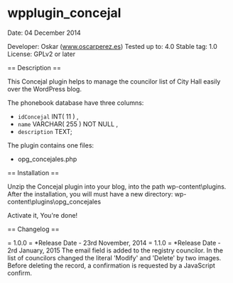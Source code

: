 wpplugin_concejal
=================
Date: 04 December 2014

Developer: Oskar  (www.oscarperez.es)
Tested up to: 4.0
Stable tag: 1.0
License: GPLv2 or later

== Description ==

This Concejal plugin helps to manage the councilor list of City Hall easily over the WordPress blog.

The phonebook database have three columns:
- `idConcejal` INT( 11 ) , 
- `name` VARCHAR( 255 ) NOT NULL , 
- `description` TEXT;

The plugin contains one files:
- opg_concejales.php

== Installation ==

Unzip the Concejal plugin into your blog, into the path wp-content\plugins.
After the installation, you will must have a new directory: wp-content\plugins\opg_concejales

Activate it, 
You're done!

== Changelog ==

= 1.0.0 =
*Release Date - 23rd November, 2014
= 1.1.0 =
*Release Date - 2rd January, 2015
	The email field is added to the registry councilor.
    In the list of councilors changed the literal 'Modify' and 'Delete' by two images.
    Before deleting the record, a confirmation is requested by a JavaScript confirm.